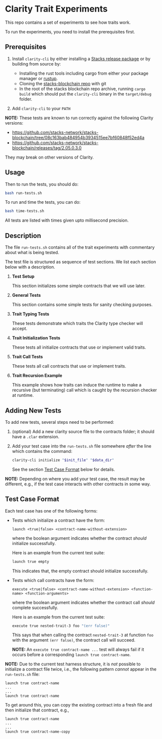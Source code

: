 # Clarity Trait Experiments

This repo contains a set of experiments to see how traits work.

To run the experiments, you need to install the prerequisites first.

## Prerequisites

1.  Install `clarity-cli` by either installing a [Stacks release package](https://github.com/stacks-network/stacks-blockchain/releases/) or by building from source by:

    -   Installing the rust tools including cargo from either your package manager or [rustup](https://rustup.rs/).
    -   Cloning the [stacks-blockchain repo](https://github.com/stacks-network/stacks-blockchain) with git
    -   In the root of the stacks blockchain repo archive, running `cargo build` which should put the `clarity-cli` binary in the `target/debug` folder.

2.  Add `clarity-cli` to your `PATH`

**NOTE:** These tests are known to run correctly against the following Clarity versions:

-   https://github.com/stacks-network/stacks-blockchain/tree/08c163bab484954b3934515ee7bf60848f52ed4a
-   https://github.com/stacks-network/stacks-blockchain/releases/tag/2.05.0.3.0

They may break on other versions of Clarity.

## Usage

Then to run the tests, you should do:

```bash
bash run-tests.sh
```

To run and time the tests, you can do:

```bash
bash time-tests.sh
```

All tests are listed with times given upto millisecond precision.

## Description

The file `run-tests.sh` contains all of the trait experiments with commentary about what is being tested.

The test file is structured as sequence of test sections.
We list each section below with a description.

1.  **Test Setup**

    This section initializes some simple contracts that we will use later.

2.  **General Tests**

    This section contains some simple tests for sanity checking purposes.

3.  **Trait Typing Tests**

    These tests demonstrate which traits the Clarity type checker will accept.

4.  **Trait Initialization Tests**

    These tests all initialize contracts that use or implement valid traits.

5.  **Trait Call Tests**

    These tests all call contracts that use or implement traits.

6.  **Trait Recursion Example**

    This example shows how traits can induce the runtime to make a recursive (but terminating) call which is caught by the recursion checker at runtime.

## Adding New Tests

To add new tests, several steps need to be performed:

1.  (optional) Add a new clarity source file to the contracts folder; it should have a `.clar` extension.
2.  Add your test case into the `run-tests.sh` file somewhere _after_ the line which contains the command:

    ```sh
    clarity-cli initialize "$init_file" "$data_dir"
    ```

    See the section [Test Case Format](#test-case-format) below for details.

**NOTE:** Depending on where you add your test case, the result may be different, e.g., if the test case interacts with other contracts in some way.

## Test Case Format

Each test case has one of the following forms:

-   Tests which initialize a contract have the form:

    ```
    launch <true|false> <contract-name-without-extension>
    ```

    where the boolean argument indicates whether the contract _should_ initialize successfully.

    Here is an example from the current test suite:

    ```sh
    launch true empty
    ```

    This indicates that, the empty contract should initialize successfully.

-   Tests which call contracts have the form:

    ```
    execute <true|false> <contract-name-without-extension> <function-name> <function-arguments>
    ```

    where the boolean argument indicates whether the contract call _should_ complete successfully.

    Here is an example from the current test suite:

    ```sh
    execute true nested-trait-3 foo "(err false)"
    ```

    This says that when calling the contract `nested-trait-3` at function `foo` with the argument `(err false)`, the contract call will succeed.

    **NOTE:** An `execute true contract-name ...` test will always fail if it occurs before a corresponding `launch true contract-name`.

**NOTE:** Due to the current test harness structure, it is _not_ possible to initialize a contract file twice, i.e., the following pattern _cannot_ appear in the `run-tests.sh` file:

```
launch true contract-name
...
...
launch true contract-name
```

To get around this, you can copy the existing contract into a fresh file and then initialize that contract, e.g.,

```
launch true contract-name
...
...
launch true contract-name-copy
```
